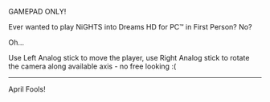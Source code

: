 GAMEPAD ONLY!

Ever wanted to play NiGHTS into Dreams HD for PC™ in First Person?
No?

Oh...

Use Left Analog stick to move the player, use Right Analog stick to rotate the camera along available axis - no free looking :(

---

April Fools!
